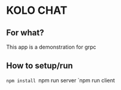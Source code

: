 # KOLO CHAT

## For what?

This app is a demonstration for grpc

## How to setup/run

`npm install
`npm run server
`npm run client

